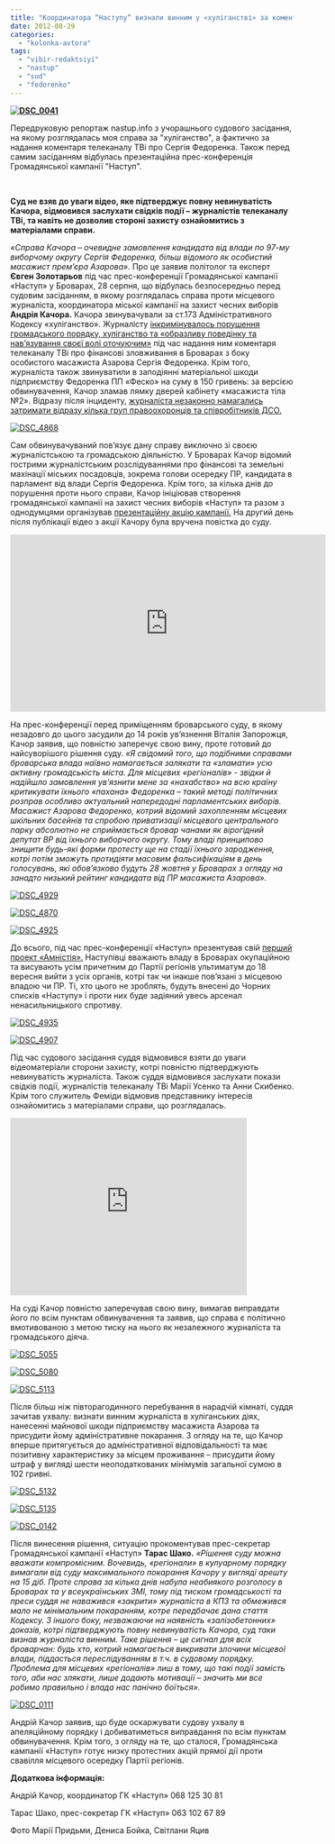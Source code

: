 ```yaml
---
title: "Координатора “Наступу” визнали винним у «хуліганстві» за коментар телеканалу ТВі про масажиста Азарова. ФОТО, ВІДЕО"
date: 2012-08-29
categories: 
  - "kolonka-avtora"
tags: 
  - "vibir-redaktsiyi"
  - "nastup"
  - "sud"
  - "fedorenko"
---
```


**[![](http://www.nastup.info/wp-content/uploads/2012/08/DSC_0041.jpg "DSC_0041")](http://www.nastup.info/wp-content/uploads/2012/08/DSC_0041.jpg)**

Передруковую репортаж nastup.info з учорашнього судового засідання, на якому розглядалась моя справа за "хуліганство", а фактично за надання коментаря телеканалу ТВі про Сергія Федоренка. Також перед самим засіданням відбулась презентаційна прес-конференція Громадянської кампанії "Наступ".

 

**Суд не взяв до уваги відео, яке підтверджує повну невинуватість Качора, відмовився заслухати свідків події – журналістів телеканалу ТВі, та навіть не дозволив стороні захисту ознайомитись з матеріалами справи. <!--more-->**

_«Справа Качора – очевидне замовлення кандидата від влади по 97-му виборчому округу Сергія Федоренка, більш відомого як особистий масажист прем’єра Азарова»._ Про це заявив політолог та експерт **Євген Золотарьов** під час прес-конференції Громадянської кампанії «Наступ» у Броварах, 28 серпня, що відбулась безпосередньо перед судовим засіданням, в якому розглядалась справа проти місцевого журналіста, координатора міської кампанії на захист чесних виборів **Андрія Качора.** Качора звинувачували за ст.173 Адміністративного Кодексу «хуліганство». Журналісту [інкримінувалось порушення громадського порядку, хуліганство та «образливу поведінку та нав’язування своєї волі оточуючим»](http://www.nastup.info/?p=188) під час надання ним коментаря телеканалу ТВі про фінансові зловживання в Броварах з боку особистого масажиста Азарова Сергія Федоренка. Крім того, журналіста також звинуватили в заподіянні матеріальної шкоди підприємству Федоренка ПП «Феско» на суму в 150 гривень: за версією обвинувачення, Качор зламав лямку дверей кабінету «масажиста тіла №2». Відразу після інциденту, [журналіста незаконно намагались затримати відразу кілька груп правоохоронців та співробітників ДСО.](https://mpz.brovary.org/yak-na-mene-vlashtuvali-oblavu-brovarski-pravoohorontsi-foto-video/)

[![](http://www.nastup.info/wp-content/uploads/2012/08/DSC_4868.jpg "DSC_4868")](http://www.nastup.info/wp-content/uploads/2012/08/DSC_4868.jpg)

Сам обвинувачуваний пов’язує дану справу виключно зі своєю журналістською та громадською діяльністю. У Броварах Качор відомий гострими журналістським розслідуваннями про фінансові та земельні махінації міських посадовців, зокрема голови осередку ПР, кандидата в парламент від влади Сергія Федоренка. Крім того, за кілька днів до порушення проти нього справи, Качор ініціював створення громадянської кампанії на захист чесних виборів «Наступ» та разом з однодумцями організував [презентаційну акцію кампанії.](http://www.nastup.info/?p=179) На другий день після публікації відео з акції Качору була вручена повістка до суду.

<iframe src="http://www.youtube.com/embed/04utsHxgECA" frameborder="0" width="560" height="315"></iframe>

На прес-конференції перед приміщенням броварського суду, в якому незадовго до цього засудили до 14 років ув’язнення Віталія Запорожця, Качор заявив, що повністю заперечує свою вину, проте готовий до найсуворішого рішення суду. _«Я свідомий того, що подібними справами броварська влада наївно намагається залякати та «зламати» усю активну громадськість міста. Для місцевих «регіоналів» - звідки й надійшло замовлення ув’язнити мене за «нахабство» на всю країну критикувати їхнього «пахана» Федоренка – такий методі політичних розправ особливо актуальний напередодні парламентських виборів. Масажист Азарова Федоренко, котрий відомий захопленням місцевих шкільних басейнів та спробою приватизації місцевого центрального парку абсолютно не сприймається бровар чанами як вірогідний депутат ВР від їхнього виборчого округу. Тому владі принципово знищити будь-які форми протесту ще на стадії їхнього зародження, котрі потім зможуть протидіяти масовим фальсифікаціям в день голосувань, які обов’язково будуть 28 жовтня у Броварах з огляду на занадто низький рейтинг кандидата від ПР масажиста Азарова»._

[![](http://www.nastup.info/wp-content/uploads/2012/08/DSC_4929.jpg "DSC_4929")](http://www.nastup.info/wp-content/uploads/2012/08/DSC_4929.jpg)

[![](http://www.nastup.info/wp-content/uploads/2012/08/DSC_4870.jpg "DSC_4870")](http://www.nastup.info/wp-content/uploads/2012/08/DSC_4870.jpg)

[![](http://www.nastup.info/wp-content/uploads/2012/08/DSC_4925.jpg "DSC_4925")](http://www.nastup.info/wp-content/uploads/2012/08/DSC_4925.jpg)

До всього, під час прес-конференції «Наступ» презентував свій [перший проект «Амністія».](http://www.nastup.info/?p=92) Наступівці вважають владу в Броварах окупаційною та висувають усім причетним до Партії регіонів ультиматум до 18 вересня вийти з усіх органів, котрі так чи інакше пов’язані з місцевою владою чи ПР. Ті, хто цього не зроблять, будуть внесені до Чорних списків «Наступу» і проти них буде задіяний увесь арсенал ненасильницького спротиву.

[![](http://www.nastup.info/wp-content/uploads/2012/08/DSC_4935.jpg "DSC_4935")](http://www.nastup.info/wp-content/uploads/2012/08/DSC_4935.jpg)

[![](http://www.nastup.info/wp-content/uploads/2012/08/DSC_4907.jpg "DSC_4907")](http://www.nastup.info/wp-content/uploads/2012/08/DSC_4907.jpg)

Під час судового засідання суддя відмовився взяти до уваги відеоматеріали сторони захисту, котрі повністю підтверджують невинуватість журналіста. Також суддя відмовився заслухати покази свідків події, журналістів телеканалу ТВі Марії Усенко та Анни Скибенко. Крім того служитель Феміди відмовив представнику інтересів ознайомитись з матеріалами справи, що розглядалась.

<iframe src="http://www.youtube.com/embed/cqmyrz0PI-A" frameborder="0" width="420" height="315"></iframe>

На суді Качор повністю заперечував свою вину, вимагав виправдати його по всім пунктам обвинувачення та заявив, що справа є політично вмотивованою з метою тиску на нього як незалежного журналіста та громадського діяча.

[![](http://www.nastup.info/wp-content/uploads/2012/08/DSC_5055.jpg "DSC_5055")](http://www.nastup.info/wp-content/uploads/2012/08/DSC_5055.jpg)

[![](http://www.nastup.info/wp-content/uploads/2012/08/DSC_5080.jpg "DSC_5080")](http://www.nastup.info/wp-content/uploads/2012/08/DSC_5080.jpg)

[![](http://www.nastup.info/wp-content/uploads/2012/08/DSC_5113.jpg "DSC_5113")](http://www.nastup.info/wp-content/uploads/2012/08/DSC_5113.jpg)

Після більш ніж півторагодинного перебування в нарадчій кімнаті, суддя зачитав ухвалу: визнати винним журналіста в хуліганських діях, нанесенні майнової шкоди підприємству масажиста Азарова та присудити йому адміністративне покарання. З огляду на те, що Качор вперше притягується до адміністративної відповідальності та має позитивну характеристику за місцем проживання – присудити йому штраф у вигляді шести неоподаткованих мінімумів загальної сумою в 102 гривні.

[![](http://www.nastup.info/wp-content/uploads/2012/08/DSC_5132.jpg "DSC_5132")](http://www.nastup.info/wp-content/uploads/2012/08/DSC_5132.jpg)

[![](http://www.nastup.info/wp-content/uploads/2012/08/DSC_5135.jpg "DSC_5135")](http://www.nastup.info/wp-content/uploads/2012/08/DSC_5135.jpg)

[![](http://www.nastup.info/wp-content/uploads/2012/08/DSC_0142.jpg "DSC_0142")](http://www.nastup.info/wp-content/uploads/2012/08/DSC_0142.jpg)

Після винесення рішення, ситуацію прокоментував прес-секретар Громадянської кампанії «Наступ» **Тарас Шако.** _«Рішення суду можна вважати компромісним. Вочевидь, «регіонали» в кулуарному порядку вимагали від суду максимального покарання Качору у вигляді арешту на 15 діб. Проте справа за кілька днів набула неабиякого розголосу в Броварах та у всеукраїнських ЗМІ, тому під тиском громадськості та преси суддя не наважився «закрити» журналіста в КПЗ та обмежився мало не мінімальним покаранням, котре передбачає дана стаття Кодексу. З іншого боку, незважаючи на наявність «залізобетонних» доказів, котрі підтверджують повну невинуватість Качора, суд таки визнав журналіста винним. Таке рішення – це сигнал для всіх броварчан: будь хто, котрий намагається викривати злочини місцевої влади, піддасться переслідуванням в т.ч. в судовому порядку. Проблема для місцевих «регіоналів» лиш в тому, що такі події замість того, аби нас злякати, лише додають мотивації – значить ми все робимо правильно і влада нас панічно боїться»._

[![](http://www.nastup.info/wp-content/uploads/2012/08/DSC_0111.jpg "DSC_0111")](http://www.nastup.info/wp-content/uploads/2012/08/DSC_0111.jpg)

Андрій Качор заявив, що буде оскаржувати судову ухвалу в апеляційному порядку і добиватиметься виправдання по всім пунктам обвинувачення. Крім того, з огляду на те, що сталося, Громадянська кампанії «Наступ» готує низку протестних акцій прямої дії проти свавілля місцевого осередку Партії регіонів.

**Додаткова інформація:**

Андрій Качор, координатор ГК «Наступ» 068 125 30 81

Тарас Шако, прес-секретар ГК «Наступ» 063 102 67 89

Фото Марії Придьми, Дениса Бойка, Світлани Яцив
